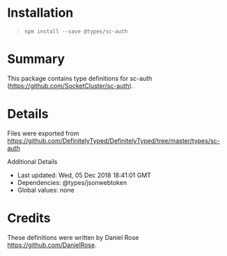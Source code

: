 # Installation
> `npm install --save @types/sc-auth`

# Summary
This package contains type definitions for sc-auth (https://github.com/SocketCluster/sc-auth).

# Details
Files were exported from https://github.com/DefinitelyTyped/DefinitelyTyped/tree/master/types/sc-auth

Additional Details
 * Last updated: Wed, 05 Dec 2018 18:41:01 GMT
 * Dependencies: @types/jsonwebtoken
 * Global values: none

# Credits
These definitions were written by Daniel Rose <https://github.com/DanielRose>.
